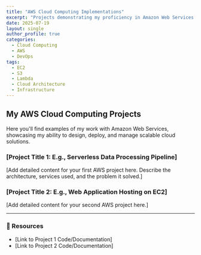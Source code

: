 ```yaml
---
title: "AWS Cloud Computing Implementations"
excerpt: "Projects demonstrating my proficiency in Amazon Web Services (AWS), including infrastructure deployment, serverless applications, and cloud operations."
date: 2025-07-19
layout: single
author_profile: true
categories:
  - Cloud Computing
  - AWS
  - DevOps
tags:
  - EC2
  - S3
  - Lambda
  - Cloud Architecture
  - Infrastructure
---
```


## My AWS Cloud Computing Projects

Here you'll find examples of my work with Amazon Web Services, showcasing my ability to design, deploy, and manage scalable cloud solutions.

### [Project Title 1: E.g., Serverless Data Processing Pipeline]
[Add detailed content for your first AWS project here. Describe the architecture, services used, and the problem it solved.]

### [Project Title 2: E.g., Web Application Hosting on EC2]
[Add detailed content for your second AWS project here.]

---

### 🔗 Resources

* [Link to Project 1 Code/Documentation]
* [Link to Project 2 Code/Documentation]
